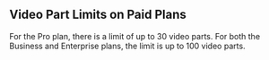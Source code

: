 ## Video Part Limits on Paid Plans

For the Pro plan, there is a limit of up to 30 video parts. For both the Business and Enterprise plans, the limit is up to 100 video parts.
